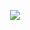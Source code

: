 <p align="center">
  <img src="https://capsule-render.vercel.app/api?type=waving&color=0:4776E6,20:8E54E9,40:8E2DE2,60:4A00E0,80:3A0088,100:1A0035&height=340&section=header&text=Hello%20I'm%20Madhawa%20✨&fontSize=46&fontColor=ffffff&animation=twinkling&fontAlignY=33&desc=Building%20the%20Future%20with%20Code&descSize=21&descAlignY=79&stroke=ffffff&strokeWidth=1.8&fontFamily=Roboto&duration=500" />
</p>
